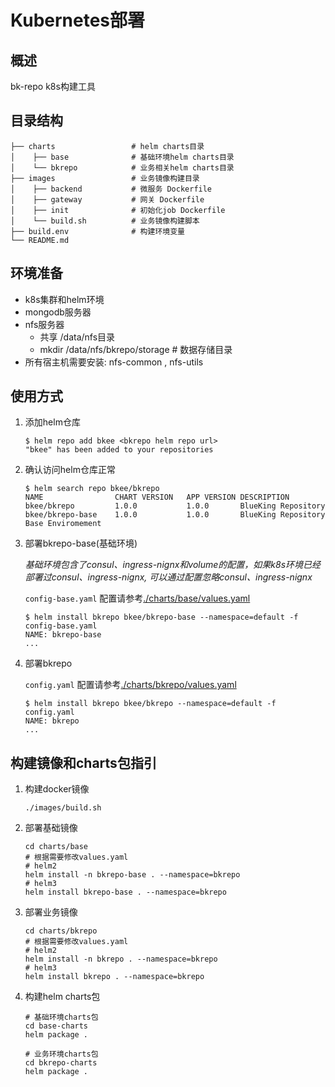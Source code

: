 # Kubernetes部署
## 概述
bk-repo k8s构建工具

## 目录结构
```              
├── charts                 # helm charts目录
│    ├── base              # 基础环境helm charts目录
│    └── bkrepo            # 业务相关helm charts目录
├── images                 # 业务镜像构建目录
│    ├── backend           # 微服务 Dockerfile
│    ├── gateway           # 网关 Dockerfile
│    ├── init              # 初始化job Dockerfile
│    └── build.sh          # 业务镜像构建脚本
├── build.env              # 构建环境变量
└── README.md 
```

## 环境准备
- k8s集群和helm环境
- mongodb服务器
- nfs服务器
    - 共享 /data/nfs目录 
    - mkdir /data/nfs/bkrepo/storage # 数据存储目录
- 所有宿主机需要安装: nfs-common , nfs-utils

## 使用方式

1. 添加helm仓库
    ```shell
    $ helm repo add bkee <bkrepo helm repo url>
    "bkee" has been added to your repositories
    ```

2. 确认访问helm仓库正常
    ```shell
    $ helm search repo bkee/bkrepo
    NAME            	CHART VERSION	APP VERSION	DESCRIPTION
    bkee/bkrepo     	1.0.0        	1.0.0      	BlueKing Repository
    bkee/bkrepo-base	1.0.0        	1.0.0      	BlueKing Repository Base Enviromement
    ```

3. 部署bkrepo-base(基础环境)

    *基础环境包含了consul、ingress-nignx和volume的配置，如果k8s环境已经部署过consul、ingress-nignx, 可以通过配置忽略consul、ingress-nignx*

    `config-base.yaml` 配置请参考[./charts/base/values.yaml](./charts/base/values.yaml)

    ```shell
    $ helm install bkrepo bkee/bkrepo-base --namespace=default -f config-base.yaml
    NAME: bkrepo-base
    ...
    ```

4. 部署bkrepo

    `config.yaml` 配置请参考[./charts/bkrepo/values.yaml](./charts/bkrepo/values.yaml)

    ```shell
    $ helm install bkrepo bkee/bkrepo --namespace=default -f config.yaml
    NAME: bkrepo
    ...
    ```

## 构建镜像和charts包指引

1. 构建docker镜像
    ```shell script
    ./images/build.sh
    ```

2. 部署基础镜像
    ```shell script
    cd charts/base
    # 根据需要修改values.yaml
    # helm2
    helm install -n bkrepo-base . --namespace=bkrepo
    # helm3
    helm install bkrepo-base . --namespace=bkrepo
    ```

3. 部署业务镜像
    ```shell script
    cd charts/bkrepo
    # 根据需要修改values.yaml
    # helm2
    helm install -n bkrepo . --namespace=bkrepo
    # helm3
    helm install bkrepo . --namespace=bkrepo
    ```

4. 构建helm charts包
    ```shell script
    # 基础环境charts包
    cd base-charts
    helm package .

    # 业务环境charts包
    cd bkrepo-charts
    helm package .
    ```
